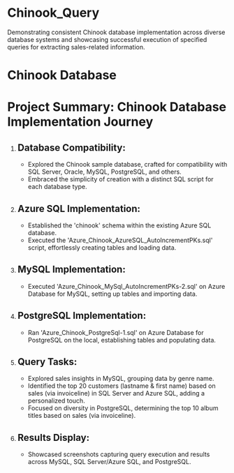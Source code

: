 # Chinook_Query
Demonstrating consistent Chinook database implementation across diverse database systems and showcasing successful execution of specified queries for extracting sales-related information.
# Chinook Database
<!DOCTYPE html>
<html lang="en">
<head>
    <meta charset="UTF-8">
    <meta name="viewport" content="width=device-width, initial-scale=1.0">

</head>
<body>
   <h1>Project Summary: Chinook Database Implementation Journey</h1>
  <ol>
        <li>
            <h2>Database Compatibility:</h2>
            <ul>
                <li>Explored the Chinook sample database, crafted for compatibility with SQL Server, Oracle, MySQL, PostgreSQL, and others.</li>
                <li>Embraced the simplicity of creation with a distinct SQL script for each database type.</li>
            </ul>
        </li>
        <li>
            <h2>Azure SQL Implementation:</h2>
            <ul>
                <li>Established the 'chinook' schema within the existing Azure SQL database.</li>
                <li>Executed the 'Azure_Chinook_AzureSQL_AutoIncrementPKs.sql' script, effortlessly creating tables and loading data.</li>
            </ul>
        </li>
        <li>
            <h2>MySQL Implementation:</h2>
            <ul>
                <li>Executed 'Azure_Chinook_MySql_AutoIncrementPKs-2.sql' on Azure Database for MySQL, setting up tables and importing data.</li>
            </ul>
        </li>
        <li>
            <h2>PostgreSQL Implementation:</h2>
            <ul>
                <li>Ran 'Azure_Chinook_PostgreSql-1.sql' on Azure Database for PostgreSQL on the local, establishing tables and populating data.</li>
            </ul>
        </li>
        <li>
            <h2>Query Tasks:</h2>
            <ul>
                <li>Explored sales insights in MySQL, grouping data by genre name.</li>
                <li>Identified the top 20 customers (lastname & first name) based on sales (via invoiceline) in SQL Server and Azure SQL, adding a personalized touch.</li>
                <li>Focused on diversity in PostgreSQL, determining the top 10 album titles based on sales (via invoiceline).</li>
            </ul>
        </li>
        <li>
            <h2>Results Display:</h2>
            <ul>
                <li>Showcased screenshots capturing query execution and results across MySQL, SQL Server/Azure SQL, and PostgreSQL.</li>
            </ul>
        </li>
    </ol>

</body>

</html>
